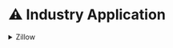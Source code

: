 # ⚠ Industry Application

<details>

<summary>Zillow</summary>

Zillow's rise and fall is a classic case study on both what to do and what not to do with data science and machine learning.

* Zillow was the brainchild of Richard Barton, the 54-year-old American internet entrepreneur who also founded Expedia and Glassdoor
* Zestimate, which debuted in 2006, it was a proprietary algorithm based on a neural network model which used house facts, location, housing market trends, property values, data from county, tax assessor records, as well as direct feeds from hundreds of multiple listing services and brokerages to determine the price of a house
* It was very successful in driving conversation around property, so much so that browsing property valuations became a hobby for many. With shows like Saturday Night Live encouraging the habit, it became trendy to find the value of your neighboring houses to identify how posh of an area you live in.
* Zestimate has a median error rate of $1.9%$ for homes that are on-market and $6.9%$ for homes that are off-market. But this accuracy varies widely across cities and their corresponding housing markets. In Cincinnati, for instance, approximately $35%$ of Zestimates for off-market homes were within $5%$ of the eventual sales prices, and $82%$ were within $20%$ of the price. Comparatively, in Denver, $51%$ of Zestimates were within $5%$ of the sales price, and $94%$ were within $20%$ of the sales figure
* Zillow had recognized the need to improve the accuracy of its valuation model. In 2017, the company launched a contest with a $1M prize money, Zestimate was on average around $10K off of the actual sales price of a median-priced home, and that the information provided by the winning team would reduce that margin by around $1.3K, the prize went to a group of data scientists and engineers from three different countries: Chahhou Mohamed of Morocco, Jordan Meyer of the United States and Nima Shahbazi of Canada
* In February Zillow announced that the Zestimate would represent "an initial cash offer" for eligible homes spread across 20 cities, from Nashville, Houston, Phoenix, Miami to Denver and Los Angeles
* The problem started due to the pandemic, since summer of 2020 the housing market in USA was hot and quite some unforeseen trends had cropped up. For example, post pandemic there was a sudden increase in demand for bigger houses in the suburbs, which based on historical data was difficult to generate an estimate of. There were data issues too, Zillow missed out on having real time brokering data in new markets, post sales data also takes time to be updated hence there was always a lag as to what prices the recent houses have sold at. Other issues have also been pointed at, Zillow said it did not find enough workers to revamp and repair the houses it had bought in order to put them in the market. Zillow had tweaked its algorithms to price houses aggressively and at the end it had a purchased houses at a higher price that it could sell in a market that was cooling down
* By October 17th, there were signs of trouble: Zillow had paused new house offers for the year as it sorted through a backlog of properties under contract. On November 1st, Zillow marketed nearly 7,000 houses for a total of $2.8 Billion. The operation was shut down a day later by its board of directors

So, what went wrong, nothing that we already don't know of, extrapolating existing data in new pandemic era market, unforeseen market dynamics, over reliance on algorithmic outputs while not considering ground realities.

</details>
